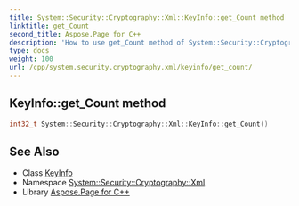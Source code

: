 ```yaml
---
title: System::Security::Cryptography::Xml::KeyInfo::get_Count method
linktitle: get_Count
second_title: Aspose.Page for C++
description: 'How to use get_Count method of System::Security::Cryptography::Xml::KeyInfo class in C++.'
type: docs
weight: 100
url: /cpp/system.security.cryptography.xml/keyinfo/get_count/
---
```

## KeyInfo::get_Count method




```cpp
int32_t System::Security::Cryptography::Xml::KeyInfo::get_Count()
```

## See Also

* Class [KeyInfo](../)
* Namespace [System::Security::Cryptography::Xml](../../)
* Library [Aspose.Page for C++](../../../)
